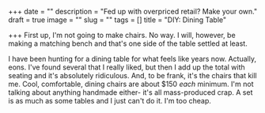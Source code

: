 +++
date = ""
description = "Fed up with overpriced retail? Make your own."
draft = true
image = ""
slug = ""
tags = []
title = "DIY: Dining Table"

+++
First up, I'm not going to make chairs. No way. I will, however, be making a matching bench and that's one side of the table settled at least.

I have been hunting for a dining table for what feels like years now. Actually, eons. I've found several that I really liked, but then I add up the total with seating and it's absolutely ridiculous. And, to be frank, it's the chairs that kill me. Cool, comfortable, dining chairs are about $150 _each_ minimum. I'm not talking about anything handmade either- it's all mass-produced crap. A set is as much as some tables and I just can't do it. I'm too cheap.